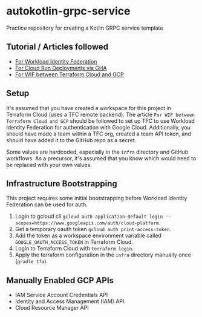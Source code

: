 # autokotlin-grpc-service
Practice repository for creating a Kotlin GRPC service template

## Tutorial / Articles followed
- [For Workload Identity Federation](https://cloud.google.com/blog/products/identity-security/secure-your-use-of-third-party-tools-with-identity-federation)
- [For Cloud Run Deployments via GHA](https://cloud.google.com/blog/products/devops-sre/deploy-to-cloud-run-with-github-actions/)
- [For WIF between Terraform Cloud and GCP](https://developer.hashicorp.com/terraform/cloud-docs/workspaces/dynamic-provider-credentials/gcp-configuration)

## Setup
It's assumed that you have created a workspace for this project in Terraform Cloud (uses a TFC remote backend).
The article `For WIF between Terraform Cloud and GCP` should be followed to set up TFC to use Workload Identity 
Federation for authentication with Google Cloud. Additionally, you should have made a team within a TFC org, created a 
team API token, and should have added it to the GitHub repo as a secret.

Some values are hardcoded, especially in the `infra` directory and GitHub workflows. As a precursor, it's assumed that
you know which would need to be replaced with your own values.

## Infrastructure Bootstrapping
This project requires some initial bootstrapping before Workload Identity Federation can be used for auth.
1. Login to gcloud cli `gcloud auth application-default login --scopes=https://www.googleapis.com/auth/cloud-platform`.
2. Get a temporary oauth token `gcloud auth print-access-token`.
3. Add the token as a workspace environment variable called `GOOGLE_OAUTH_ACCESS_TOKEN` in Terraform Cloud.
4. Login to Terraform Cloud with `terraform login`.
5. Apply the terraform configuration in the `infra` directory manually once (`gradle tfa`).

## Manually Enabled GCP APIs
- IAM Service Account Credentials API
- Identity and Access Management (IAM) API
- Cloud Resource Manager API